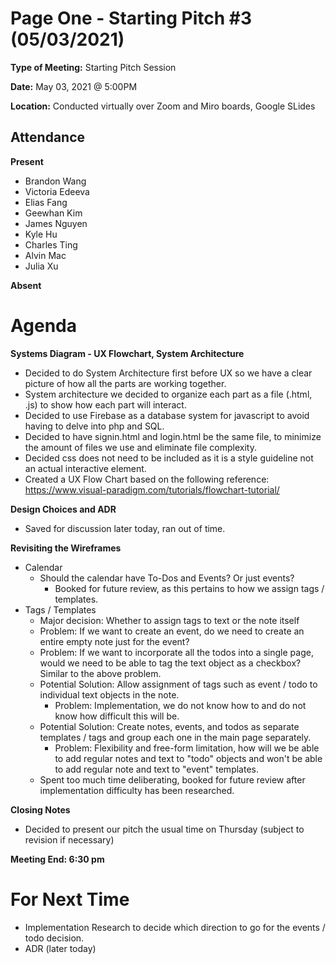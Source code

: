 # Page One - Starting Pitch #3 (05/03/2021)

**Type of Meeting:** Starting Pitch Session

**Date:** May 03, 2021 @ 5:00PM

**Location:** Conducted virtually over Zoom and Miro boards, Google SLides

## Attendance

**Present**

- Brandon Wang
- Victoria Edeeva
- Elias Fang
- Geewhan Kim
- James Nguyen
- Kyle Hu
- Charles Ting
- Alvin Mac
- Julia Xu

**Absent**

# Agenda

**Systems Diagram - UX Flowchart, System Architecture**
- Decided to do System Architecture first before UX so we have a clear picture of how all the parts are working together.
- System architecture we decided to organize each part as a file (.html, .js) to show how each part will interact.
- Decided to use Firebase as a database system for javascript to avoid having to delve into php and SQL.
- Decided to have signin.html and login.html be the same file, to minimize the amount of files we use and eliminate file complexity.
- Decided css does not need to be included as it is a style guideline not an actual interactive element. 
- Created a UX Flow Chart based on the following reference: https://www.visual-paradigm.com/tutorials/flowchart-tutorial/

**Design Choices and ADR**
- Saved for discussion later today, ran out of time.

**Revisiting the Wireframes**
- Calendar
    - Should the calendar have To-Dos and Events? Or just events?
        - Booked for future review, as this pertains to how we assign tags / templates.
- Tags / Templates
    - Major decision: Whether to assign tags to text or the note itself
    - Problem: If we want to create an event, do we need to create an entire empty note just for the event?
    - Problem: If we want to incorporate all the todos into a single page, would we need to be able to tag the text object as a checkbox? Similar to the above problem.
    - Potential Solution: Allow assignment of tags such as event / todo to individual text objects in the note.
        - Problem: Implementation, we do not know how to and do not know how difficult this will be.
    - Potential Solution: Create notes, events, and todos as separate templates / tags and group each one in the main page separately.
        - Problem: Flexibility and free-form limitation, how will we be able to add regular notes and text to "todo" objects and won't be able to add regular note and text to "event" templates.
    - Spent too much time deliberating, booked for future review after implementation difficulty has been researched.


**Closing Notes**
- Decided to present our pitch the usual time on Thursday (subject to revision if necessary)

**Meeting End: 6:30 pm**

# For Next Time
- Implementation Research to decide which direction to go for the events / todo decision.
- ADR (later today)
